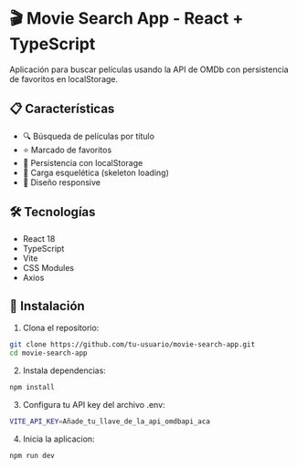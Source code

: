 # 🎬 Movie Search App - React + TypeScript

Aplicación para buscar películas usando la API de OMDb con persistencia de favoritos en localStorage.

## 📋 Características

- 🔍 Búsqueda de películas por título
- ⭐ Marcado de favoritos
- 💾 Persistencia con localStorage
- 🚀 Carga esquelética (skeleton loading)
- 📱 Diseño responsive

## 🛠️ Tecnologías

- React 18
- TypeScript
- Vite
- CSS Modules
- Axios

## 🚀 Instalación

1. Clona el repositorio:
```bash
git clone https://github.com/tu-usuario/movie-search-app.git
cd movie-search-app
```
2. Instala dependencias:
```bash
npm install
```
3. Configura tu API key del archivo .env:
```bash
VITE_API_KEY=Añade_tu_llave_de_la_api_omdbapi_aca
```
4. Inicia la aplicacion:
```bash
npm run dev
```
